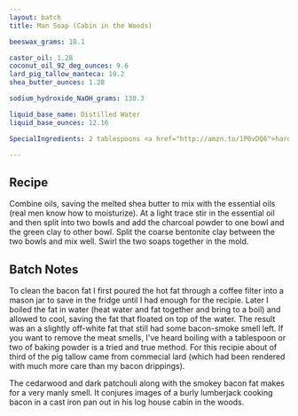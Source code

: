 ```yaml
---
layout: batch
title: Man Soap (Cabin in the Woods)

beeswax_grams: 18.1

castor_oil: 1.28
coconut_oil_92_deg_ounces: 9.6
lard_pig_tallow_manteca: 19.2
shea_butter_ounces: 1.28

sodium_hydroxide_NaOH_grams: 130.3

liquid_base_name: Distilled Water
liquid_base_ounces: 12.16

SpecialIngredients: 2 tablespoons <a href="http://amzn.to/1P0vDQ6">hardwood activated charcoal powder</a>, 2 tablespoons <a href="http://amzn.to/1mO8E4M">french green clay</a>, &frac12; <a href="http://amzn.to/1P0vJan">coarse sodium bentonite clay</a>, .5 oz. [cedarwood essential oil](http://amzn.to/1qeFkGp), and .5 oz. [dark patchouli essential oil](http://amzn.to/1W1QJF9). Note the pig tallow was from saved bacon drippings.

---
```


## Recipe
Combine oils, saving the melted shea butter to mix with the essential oils (real men know how to moisturize). At a light trace stir in the essential oil and then split into two bowls and add the charcoal powder to one bowl and the green clay to other bowl. Split the coarse bentonite clay between the two bowls and mix well. Swirl the two soaps together in the mold.

## Batch Notes
To clean the bacon fat I first poured the hot fat through a coffee filter into a mason jar to save in the fridge until I had enough for the recipie. Later I boiled the fat in water (heat water and fat together and bring to a boil) and allowed to cool, saving the fat that floated on top of the water. The result was an a slightly off-white fat that still had some bacon-smoke smell left. If you want to remove the meat smells, I've heard boiling with a tablespoon or two of baking powder is a tried and true method. For this recipie about of third of the pig tallow came from commecial lard (which had been rendered with much more care than my bacon drippings).

The cedarwood and dark patchouli along with the smokey bacon fat makes for a very manly smell. It conjures images of a burly lumberjack cooking bacon in a cast iron pan out in his log house cabin in the woods.